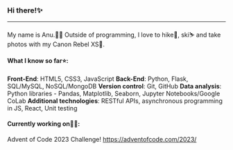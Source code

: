 ### Hi there!✨

---
My name is Anu.👩‍💻 Outside of programming, I love to hike🗻, ski⛷️ and take photos with my Canon Rebel XS📸.



#### What I know so far⭐:
**Front-End**: HTML5, CSS3, JavaScript
**Back-End**: Python, Flask, SQL/MySQL, NoSQL/MongoDB
**Version control**: Git, GitHub
**Data analysis**: Python libraries - Pandas, Matplotlib, Seaborn, Jupyter Notebooks/Google CoLab
**Additional technologies**: RESTful APIs, asynchronous programming in JS, React, Unit testing

#### Currently working on👩‍🎓: 

Advent of Code 2023 Challenge!
https://adventofcode.com/2023/

